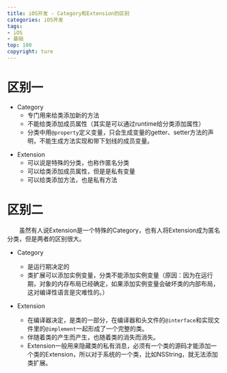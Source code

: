 ```yaml
---
title: iOS开发 - Category和Extension的区别
categories: iOS开发
tags:
- iOS
- 基础
top: 100
copyright: ture
---
```


# 区别一
- Category
    - 专门用来给类添加新的方法
    - 不能给类添加成员属性（其实是可以通过runtime给分类添加属性）
    - 分类中用`@property`定义变量，只会生成变量的getter、setter方法的声明，不能生成方法实现和带下划线的成员变量。
<!-- more -->
- Extension
    - 可以说是特殊的分类，也称作匿名分类
    - 可以给类添加成员属性，但是是私有变量
    - 可以给类添加方法，也是私有方法

# 区别二
&emsp;&emsp;虽然有人说Extension是一个特殊的Category，也有人将Extension成为匿名分类，但是两者的区别很大。
- Category
    - 是运行期决定的
    - 类扩展可以添加实例变量，分类不能添加实例变量（原因：因为在运行期，对象的内存布局已经确定，如果添加实例变量会破坏类的内部布局，这对编译性语言是灾难性的。）

- Extension
    - 在编译器决定，是类的一部分，在编译器和头文件的`@interface`和实现文件里的`@implement`一起形成了一个完整的类。
    - 伴随着类的产生而产生，也随着类的消失而消失。
    - Extension一般用来隐藏类的私有消息，必须有一个类的源码才能添加一个类的Extension，所以对于系统的一个类，比如NSString，就无法添加类扩展。
    